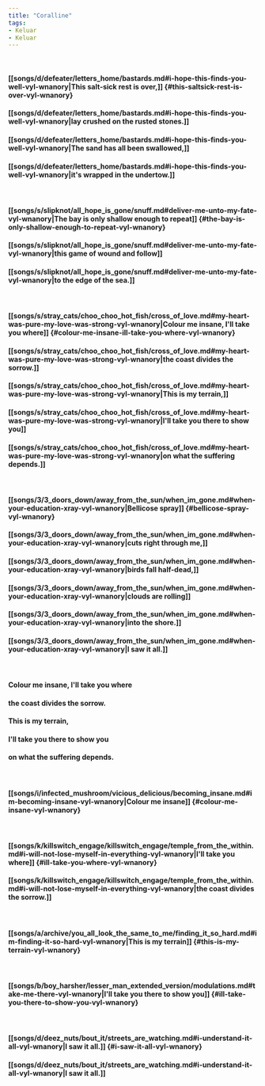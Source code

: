 ```yaml
---
title: "Coralline"
tags:
- Keluar
- Keluar
---
```

&nbsp;
#### [[songs/d/defeater/letters_home/bastards.md#i-hope-this-finds-you-well-vyl-wnanory|This salt-sick rest is over,]] {#this-saltsick-rest-is-over-vyl-wnanory}
#### [[songs/d/defeater/letters_home/bastards.md#i-hope-this-finds-you-well-vyl-wnanory|lay crushed on the rusted stones.]]
#### [[songs/d/defeater/letters_home/bastards.md#i-hope-this-finds-you-well-vyl-wnanory|The sand has all been swallowed,]]
#### [[songs/d/defeater/letters_home/bastards.md#i-hope-this-finds-you-well-vyl-wnanory|it's wrapped in the undertow.]]
&nbsp;
#### [[songs/s/slipknot/all_hope_is_gone/snuff.md#deliver-me-unto-my-fate-vyl-wnanory|The bay is only shallow enough to repeat]] {#the-bay-is-only-shallow-enough-to-repeat-vyl-wnanory}
#### [[songs/s/slipknot/all_hope_is_gone/snuff.md#deliver-me-unto-my-fate-vyl-wnanory|this game of wound and follow]]
#### [[songs/s/slipknot/all_hope_is_gone/snuff.md#deliver-me-unto-my-fate-vyl-wnanory|to the edge of the sea.]]
&nbsp;
#### [[songs/s/stray_cats/choo_choo_hot_fish/cross_of_love.md#my-heart-was-pure-my-love-was-strong-vyl-wnanory|Colour me insane, I'll take you where]] {#colour-me-insane-ill-take-you-where-vyl-wnanory}
#### [[songs/s/stray_cats/choo_choo_hot_fish/cross_of_love.md#my-heart-was-pure-my-love-was-strong-vyl-wnanory|the coast divides the sorrow.]]
#### [[songs/s/stray_cats/choo_choo_hot_fish/cross_of_love.md#my-heart-was-pure-my-love-was-strong-vyl-wnanory|This is my terrain,]]
#### [[songs/s/stray_cats/choo_choo_hot_fish/cross_of_love.md#my-heart-was-pure-my-love-was-strong-vyl-wnanory|I'll take you there to show you]]
#### [[songs/s/stray_cats/choo_choo_hot_fish/cross_of_love.md#my-heart-was-pure-my-love-was-strong-vyl-wnanory|on what the suffering depends.]]
&nbsp;
#### [[songs/3/3_doors_down/away_from_the_sun/when_im_gone.md#when-your-education-xray-vyl-wnanory|Bellicose spray]] {#bellicose-spray-vyl-wnanory}
#### [[songs/3/3_doors_down/away_from_the_sun/when_im_gone.md#when-your-education-xray-vyl-wnanory|cuts right through me,]]
#### [[songs/3/3_doors_down/away_from_the_sun/when_im_gone.md#when-your-education-xray-vyl-wnanory|birds fall half-dead,]]
#### [[songs/3/3_doors_down/away_from_the_sun/when_im_gone.md#when-your-education-xray-vyl-wnanory|clouds are rolling]]
#### [[songs/3/3_doors_down/away_from_the_sun/when_im_gone.md#when-your-education-xray-vyl-wnanory|into the shore.]]
#### [[songs/3/3_doors_down/away_from_the_sun/when_im_gone.md#when-your-education-xray-vyl-wnanory|I saw it all.]]
&nbsp;
#### Colour me insane, I'll take you where
#### the coast divides the sorrow.
#### This is my terrain,
#### I'll take you there to show you
#### on what the suffering depends.
&nbsp;
#### [[songs/i/infected_mushroom/vicious_delicious/becoming_insane.md#im-becoming-insane-vyl-wnanory|Colour me insane]] {#colour-me-insane-vyl-wnanory}
&nbsp;
#### [[songs/k/killswitch_engage/killswitch_engage/temple_from_the_within.md#i-will-not-lose-myself-in-everything-vyl-wnanory|I'll take you where]] {#ill-take-you-where-vyl-wnanory}
#### [[songs/k/killswitch_engage/killswitch_engage/temple_from_the_within.md#i-will-not-lose-myself-in-everything-vyl-wnanory|the coast divides the sorrow.]]
&nbsp;
#### [[songs/a/archive/you_all_look_the_same_to_me/finding_it_so_hard.md#im-finding-it-so-hard-vyl-wnanory|This is my terrain]] {#this-is-my-terrain-vyl-wnanory}
&nbsp;
#### [[songs/b/boy_harsher/lesser_man_extended_version/modulations.md#take-me-there-vyl-wnanory|I'll take you there to show you]] {#ill-take-you-there-to-show-you-vyl-wnanory}
&nbsp;
#### [[songs/d/deez_nuts/bout_it/streets_are_watching.md#i-understand-it-all-vyl-wnanory|I saw it all.]] {#i-saw-it-all-vyl-wnanory}
#### [[songs/d/deez_nuts/bout_it/streets_are_watching.md#i-understand-it-all-vyl-wnanory|I saw it all.]]
